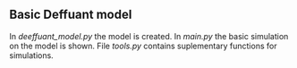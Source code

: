 ## Basic Deffuant model
In *deeffuant_model.py* the model is created.
In *main.py* the basic simulation on the model is shown. File *tools.py* contains suplementary functions for simulations.
